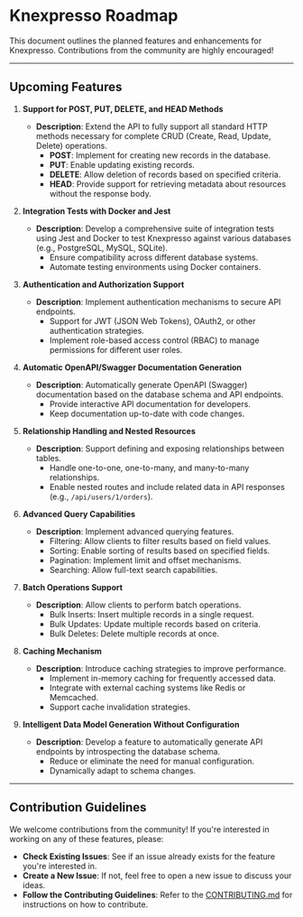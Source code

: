 # Knexpresso Roadmap

This document outlines the planned features and enhancements for Knexpresso. Contributions from the community are highly encouraged!

---

## Upcoming Features

1. **Support for POST, PUT, DELETE, and HEAD Methods**

    - **Description**: Extend the API to fully support all standard HTTP methods necessary for complete CRUD (Create, Read, Update, Delete) operations.
        - **POST**: Implement for creating new records in the database.
        - **PUT**: Enable updating existing records.
        - **DELETE**: Allow deletion of records based on specified criteria.
        - **HEAD**: Provide support for retrieving metadata about resources without the response body.

2. **Integration Tests with Docker and Jest**

    - **Description**: Develop a comprehensive suite of integration tests using Jest and Docker to test Knexpresso against various databases (e.g., PostgreSQL, MySQL, SQLite).
        - Ensure compatibility across different database systems.
        - Automate testing environments using Docker containers.

3. **Authentication and Authorization Support**

    - **Description**: Implement authentication mechanisms to secure API endpoints.
        - Support for JWT (JSON Web Tokens), OAuth2, or other authentication strategies.
        - Implement role-based access control (RBAC) to manage permissions for different user roles.

4. **Automatic OpenAPI/Swagger Documentation Generation**

    - **Description**: Automatically generate OpenAPI (Swagger) documentation based on the database schema and API endpoints.
        - Provide interactive API documentation for developers.
        - Keep documentation up-to-date with code changes.

5. **Relationship Handling and Nested Resources**

    - **Description**: Support defining and exposing relationships between tables.
        - Handle one-to-one, one-to-many, and many-to-many relationships.
        - Enable nested routes and include related data in API responses (e.g., `/api/users/1/orders`).

6. **Advanced Query Capabilities**

    - **Description**: Implement advanced querying features.
        - Filtering: Allow clients to filter results based on field values.
        - Sorting: Enable sorting of results based on specified fields.
        - Pagination: Implement limit and offset mechanisms.
        - Searching: Allow full-text search capabilities.

7. **Batch Operations Support**

    - **Description**: Allow clients to perform batch operations.
        - Bulk Inserts: Insert multiple records in a single request.
        - Bulk Updates: Update multiple records based on criteria.
        - Bulk Deletes: Delete multiple records at once.

8. **Caching Mechanism**

    - **Description**: Introduce caching strategies to improve performance.
        - Implement in-memory caching for frequently accessed data.
        - Integrate with external caching systems like Redis or Memcached.
        - Support cache invalidation strategies.

9. **Intelligent Data Model Generation Without Configuration**

    - **Description**: Develop a feature to automatically generate API endpoints by introspecting the database schema.
        - Reduce or eliminate the need for manual configuration.
        - Dynamically adapt to schema changes.

---

## Contribution Guidelines

We welcome contributions from the community! If you're interested in working on any of these features, please:

- **Check Existing Issues**: See if an issue already exists for the feature you're interested in.
- **Create a New Issue**: If not, feel free to open a new issue to discuss your ideas.
- **Follow the Contributing Guidelines**: Refer to the [CONTRIBUTING.md](./CONTRIBUTING.md) for instructions on how to contribute.


